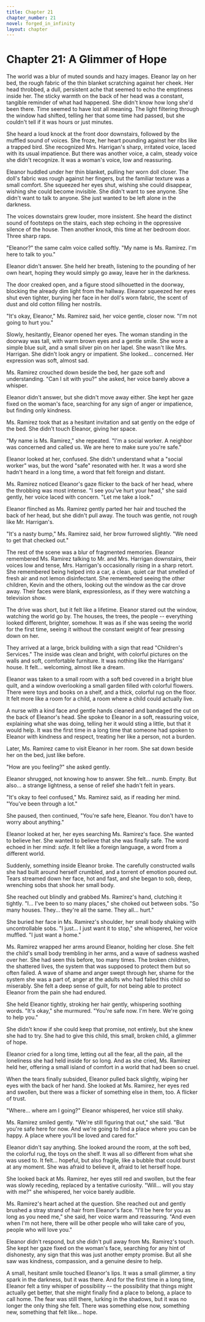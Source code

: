 ```yaml
---
title: Chapter 21
chapter_number: 21
novel: forged_in_infinity
layout: chapter
---
```


# **Chapter 21: A Glimmer of Hope**

The world was a blur of muted sounds and hazy images. Eleanor lay on her
bed, the rough fabric of the thin blanket scratching against her cheek.
Her head throbbed, a dull, persistent ache that seemed to echo the
emptiness inside her. The sticky warmth on the back of her head was a
constant, tangible reminder of what had happened. She didn't know how
long she'd been there. Time seemed to have lost all meaning. The light
filtering through the window had shifted, telling her that some time had
passed, but she couldn\'t tell if it was hours or just minutes.

She heard a loud knock at the front door downstairs, followed by the
muffled sound of voices. She froze, her heart pounding against her ribs
like a trapped bird. She recognized Mrs. Harrigan's sharp, irritated
voice, laced with its usual impatience. But there was another voice, a
calm, steady voice she didn't recognize. It was a woman's voice, low and
reassuring.

Eleanor huddled under her thin blanket, pulling her worn doll closer.
The doll's fabric was rough against her fingers, but the familiar
texture was a small comfort. She squeezed her eyes shut, wishing she
could disappear, wishing she could become invisible. She didn\'t want to
see anyone. She didn\'t want to talk to anyone. She just wanted to be
left alone in the darkness.

The voices downstairs grew louder, more insistent. She heard the
distinct sound of footsteps on the stairs, each step echoing in the
oppressive silence of the house. Then another knock, this time at her
bedroom door. Three sharp raps.

"Eleanor?" the same calm voice called softly. "My name is Ms. Ramirez.
I'm here to talk to you."

Eleanor didn't answer. She held her breath, listening to the pounding of
her own heart, hoping they would simply go away, leave her in the
darkness.

The door creaked open, and a figure stood silhouetted in the doorway,
blocking the already dim light from the hallway. Eleanor squeezed her
eyes shut even tighter, burying her face in her doll's worn fabric, the
scent of dust and old cotton filling her nostrils.

"It's okay, Eleanor," Ms. Ramirez said, her voice gentle, closer now.
"I'm not going to hurt you."

Slowly, hesitantly, Eleanor opened her eyes. The woman standing in the
doorway was tall, with warm brown eyes and a gentle smile. She wore a
simple blue suit, and a small silver pin on her lapel. She wasn\'t like
Mrs. Harrigan. She didn\'t look angry or impatient. She looked...
concerned. Her expression was soft, almost sad.

Ms. Ramirez crouched down beside the bed, her gaze soft and
understanding. "Can I sit with you?" she asked, her voice barely above a
whisper.

Eleanor didn't answer, but she didn't move away either. She kept her
gaze fixed on the woman's face, searching for any sign of anger or
impatience, but finding only kindness.

Ms. Ramirez took that as a hesitant invitation and sat gently on the
edge of the bed. She didn't touch Eleanor, giving her space.

"My name is Ms. Ramirez," she repeated. "I'm a social worker. A neighbor
was concerned and called us. We are here to make sure you\'re safe."

Eleanor looked at her, confused. She didn't understand what a "social
worker" was, but the word "safe" resonated with her. It was a word she
hadn't heard in a long time, a word that felt foreign and distant.

Ms. Ramirez noticed Eleanor's gaze flicker to the back of her head,
where the throbbing was most intense. "I see you've hurt your head," she
said gently, her voice laced with concern. "Let me take a look."

Eleanor flinched as Ms. Ramirez gently parted her hair and touched the
back of her head, but she didn't pull away. The touch was gentle, not
rough like Mr. Harrigan's.

"It's a nasty bump," Ms. Ramirez said, her brow furrowed slightly. "We
need to get that checked out."

The rest of the scene was a blur of fragmented memories. Eleanor
remembered Ms. Ramirez talking to Mr. and Mrs. Harrigan downstairs,
their voices low and tense, Mrs. Harrigan's occasionally rising in a
sharp retort. She remembered being helped into a car, a clean, quiet car
that smelled of fresh air and not lemon disinfectant. She remembered
seeing the other children, Kevin and the others, looking out the window
as the car drove away. Their faces were blank, expressionless, as if
they were watching a television show.

The drive was short, but it felt like a lifetime. Eleanor stared out the
window, watching the world go by. The houses, the trees, the people --
everything looked different, brighter, somehow. It was as if she was
seeing the world for the first time, seeing it without the constant
weight of fear pressing down on her.

They arrived at a large, brick building with a sign that read
"Children's Services." The inside was clean and bright, with colorful
pictures on the walls and soft, comfortable furniture. It was nothing
like the Harrigans' house. It felt... welcoming, almost like a dream.

Eleanor was taken to a small room with a soft bed covered in a bright
blue quilt, and a window overlooking a small garden filled with colorful
flowers. There were toys and books on a shelf, and a thick, colorful rug
on the floor. It felt more like a room for a child, a room where a child
could actually live.

A nurse with a kind face and gentle hands cleaned and bandaged the cut
on the back of Eleanor's head. She spoke to Eleanor in a soft,
reassuring voice, explaining what she was doing, telling her it would
sting a little, but that it would help. It was the first time in a long
time that someone had spoken to Eleanor with kindness and respect,
treating her like a person, not a burden.

Later, Ms. Ramirez came to visit Eleanor in her room. She sat down
beside her on the bed, just like before.

"How are you feeling?" she asked gently.

Eleanor shrugged, not knowing how to answer. She felt... numb. Empty.
But also... a strange lightness, a sense of relief she hadn\'t felt in
years.

"It's okay to feel confused," Ms. Ramirez said, as if reading her mind.
"You've been through a lot."

She paused, then continued, "You're safe here, Eleanor. You don't have
to worry about anything."

Eleanor looked at her, her eyes searching Ms. Ramirez's face. She wanted
to believe her. She wanted to believe that she was finally safe. The
word echoed in her mind: *safe*. It felt like a foreign language, a word
from a different world.

Suddenly, something inside Eleanor broke. The carefully constructed
walls she had built around herself crumbled, and a torrent of emotion
poured out. Tears streamed down her face, hot and fast, and she began to
sob, deep, wrenching sobs that shook her small body.

She reached out blindly and grabbed Ms. Ramirez's hand, clutching it
tightly. "I... I've been to so many places," she choked out between
sobs. "So many houses. They... they're all the same. They all... hurt."

She buried her face in Ms. Ramirez's shoulder, her small body shaking
with uncontrollable sobs. "I just... I just want it to stop," she
whispered, her voice muffled. "I just want a home."

Ms. Ramirez wrapped her arms around Eleanor, holding her close. She felt
the child's small body trembling in her arms, and a wave of sadness
washed over her. She had seen this before, too many times. The broken
children, the shattered lives, the system that was supposed to protect
them but so often failed. A wave of shame and anger swept through her,
shame for the system she was a part of, anger at the adults who had
failed this child so miserably. She felt a deep sense of guilt, for not
being able to protect Eleanor from the pain she had endured.

She held Eleanor tightly, stroking her hair gently, whispering soothing
words. "It's okay," she murmured. "You're safe now. I'm here. We're
going to help you."

She didn\'t know if she could keep that promise, not entirely, but she
knew she had to try. She had to give this child, this small, broken
child, a glimmer of hope.

Eleanor cried for a long time, letting out all the fear, all the pain,
all the loneliness she had held inside for so long. And as she cried,
Ms. Ramirez held her, offering a small island of comfort in a world that
had been so cruel.

When the tears finally subsided, Eleanor pulled back slightly, wiping
her eyes with the back of her hand. She looked at Ms. Ramirez, her eyes
red and swollen, but there was a flicker of something else in them, too.
A flicker of trust.

"Where... where am I going?" Eleanor whispered, her voice still shaky.

Ms. Ramirez smiled gently. "We're still figuring that out," she said.
"But you're safe here for now. And we're going to find a place where you
can be happy. A place where you'll be loved and cared for."

Eleanor didn't say anything. She looked around the room, at the soft
bed, the colorful rug, the toys on the shelf. It was all so different
from what she was used to. It felt... hopeful, but also fragile, like a
bubble that could burst at any moment. She was afraid to believe it,
afraid to let herself hope.

She looked back at Ms. Ramirez, her eyes still red and swollen, but the
fear was slowly receding, replaced by a tentative curiosity. "Will...
will you stay with me?" she whispered, her voice barely audible.

Ms. Ramirez's heart ached at the question. She reached out and gently
brushed a stray strand of hair from Eleanor's face. "I'll be here for
you as long as you need me," she said, her voice warm and reassuring.
"And even when I'm not here, there will be other people who will take
care of you, people who will love you."

Eleanor didn't respond, but she didn't pull away from Ms. Ramirez's
touch. She kept her gaze fixed on the woman's face, searching for any
hint of dishonesty, any sign that this was just another empty promise.
But all she saw was kindness, compassion, and a genuine desire to help.

A small, hesitant smile touched Eleanor's lips. It was a small glimmer,
a tiny spark in the darkness, but it was there. And for the first time
in a long time, Eleanor felt a tiny whisper of possibility -- the
possibility that things might actually get better, that she might
finally find a place to belong, a place to call home. The fear was still
there, lurking in the shadows, but it was no longer the only thing she
felt. There was something else now, something new, something that felt
like... hope.
